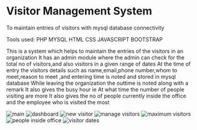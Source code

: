# Visitor Management System
To maintain entries of visitors with mysql database connectivity 

Tools used:
PHP
MYSQL
HTML
CSS
JAVASCRIPT
BOOTSTRAP


This is a system which helps to maintain the entries of the visitors in an organization
It has an admin module where the admin can check for the total no of visitors,and also visitors in a given range of dates
At the time of entry the visitors details such as name,email,phone number,whom to meet,reason to meet ,and entering time is noted and stored in mysql database
While leaving the organization the outtime is noted along with a remark 
It also gives the busy hour ie At what time the number of people visiting are more
It also gives the no of people currently inside the office and the employee who is visited the most 

![main](https://user-images.githubusercontent.com/61914497/116357066-af157580-a819-11eb-91a6-aaa20cad2364.JPG)
![dashboard](https://user-images.githubusercontent.com/61914497/116357073-b177cf80-a819-11eb-87cd-61d8517c0e03.JPG)
![new visitor](https://user-images.githubusercontent.com/61914497/116357081-b3419300-a819-11eb-8dd4-b956e218fad6.JPG)
![manage visitors](https://user-images.githubusercontent.com/61914497/116357084-b472c000-a819-11eb-8536-1cd96ce12b03.JPG)
![maximum visitors](https://user-images.githubusercontent.com/61914497/116357089-b50b5680-a819-11eb-8425-c8e664c6f5df.JPG)
![people inside office](https://user-images.githubusercontent.com/61914497/116357093-b63c8380-a819-11eb-978c-c883e7e54cf4.JPG)
![visitor dates](https://user-images.githubusercontent.com/61914497/116357096-b6d51a00-a819-11eb-959d-a47600187ee7.JPG)
